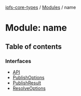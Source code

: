 [ipfs-core-types](../README.md) / [Modules](../modules.md) / name

# Module: name

## Table of contents

### Interfaces

- [API](../interfaces/name.API.md)
- [PublishOptions](../interfaces/name.PublishOptions.md)
- [PublishResult](../interfaces/name.PublishResult.md)
- [ResolveOptions](../interfaces/name.ResolveOptions.md)
